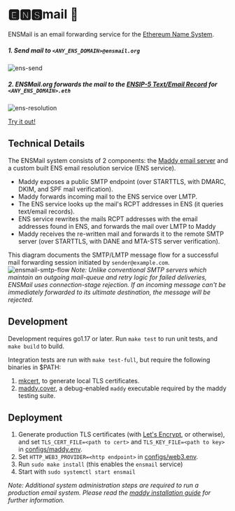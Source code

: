 # 🅴🅽🆂mail 📨

ENSMail is an email forwarding service for the [Ethereum Name System](ens.domains).

##### 1. Send mail to `<ANY_ENS_DOMAIN>@ensmail.org`
![ens-send](https://user-images.githubusercontent.com/8282941/160253553-cebc0341-b5f4-43fe-a2fa-a90da194aa9b.png)

##### 2. ENSMail.org forwards the mail to the [ENSIP-5 Text/Email Record](https://docs.ens.domains/ens-improvement-proposals/ensip-5-text-records) for `<ANY_ENS_DOMAIN>.eth`
![ens-resolution](https://user-images.githubusercontent.com/8282941/160253637-017c1046-b27d-4de4-8e02-f853be6f41b4.png)


[Try it out!](mailto:<any_ENS_domain>@ensmail.org?subject=Hello%20ENS%20User)

## Technical Details

The ENSMail system consists of 2 components: the [Maddy email server](maddy.email) and a custom built ENS email resolution service (ENS service).
- Maddy exposes a public SMTP endpoint (over STARTTLS, with DMARC, DKIM, and SPF mail verification).
- Maddy forwards incoming mail to the ENS service over LMTP.
- The ENS service looks up the mail's RCPT addresses in ENS (it queries text/email records).
- ENS service rewrites the mails RCPT addresses with the email addresses found in ENS, and forwards the mail over LMTP to Maddy
- Maddy receives the re-written mail and forwards it to the remote SMTP server (over STARTTLS, with DANE and MTA-STS server verification).

This diagram documents the SMTP/LMTP message flow for a successful mail forwarding session initiated by `sender@example.com`.
![ensmail-smtp-flow](https://user-images.githubusercontent.com/8282941/160263577-bf117b1e-7925-4d95-9865-7e93166e2dd6.png)
*Note: Unlike conventional SMTP servers which maintain an outgoing mail-queue and retry logic for failed deliveries, ENSMail uses connection-stage rejection.  If an incoming message can't be immediately forwarded to its ultimate destination, the message will be rejected.*

## Development

Development requires go1.17 or later.  Run `make test` to run unit tests, and `make build` to build.

Integration tests are run with `make test-full`, but require the following binaries in $PATH:
1. [mkcert](https://github.com/FiloSottile/mkcert), to generate local TLS certificates.
2. [maddy.cover](https://github.com/foxcpp/maddy/blob/master/tests/build_cover.sh), a debug-enabled `maddy` executable required by the maddy testing suite.

## Deployment

1. Generate production TLS certificates (with [Let's Encrypt](https://letsencrypt.org/), or otherwise), and set `TLS_CERT_FILE=<path to cert>` and `TLS_KEY_FILE=<path to key>` in [configs/maddy.env](configs/maddy.env).
2. Set `HTTP_WEB3_PROVIDER=<http endpoint>` in  [configs/web3.env](configs/web3.env).
3. Run `sudo make install` (this enables the `ensmail` service)
4. Start with `sudo systemctl start ensmail`

*Note: Additional system administration steps are required to run a production email system.  Please read the [maddy installation guide](https://maddy.email/tutorials/setting-up/) for further information.*
